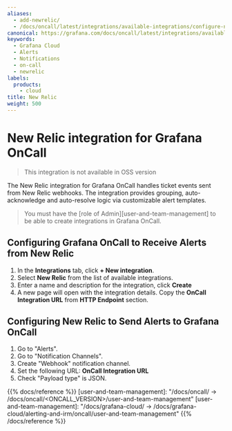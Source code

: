 ```yaml
---
aliases:
  - add-newrelic/
  - /docs/oncall/latest/integrations/available-integrations/configure-newrelic/
canonical: https://grafana.com/docs/oncall/latest/integrations/available-integrations/configure-newrelic/
keywords:
  - Grafana Cloud
  - Alerts
  - Notifications
  - on-call
  - newrelic
labels:
  products:
    - cloud
title: New Relic
weight: 500
---
```


# New Relic integration for Grafana OnCall

> This integration is not available in OSS version

The New Relic integration for Grafana OnCall handles ticket events sent from New Relic webhooks.
The integration provides grouping, auto-acknowledge and auto-resolve logic via customizable alert templates.

> You must have the [role of Admin][user-and-team-management] to be able to create integrations in Grafana OnCall.

## Configuring Grafana OnCall to Receive Alerts from New Relic

1. In the **Integrations** tab, click **+ New integration**.
2. Select **New Relic** from the list of available integrations.
3. Enter a name and description for the integration, click **Create**
4. A new page will open with the integration details. Copy the **OnCall Integration URL** from **HTTP Endpoint** section.

## Configuring New Relic to Send Alerts to Grafana OnCall

1. Go to "Alerts".
2. Go to "Notification Channels".
3. Create "Webhook" notification channel.
4. Set the following URL: **OnCall Integration URL**
5. Check "Payload type" is JSON.

{{% docs/reference %}}
[user-and-team-management]: "/docs/oncall/ -> /docs/oncall/<ONCALL_VERSION>/user-and-team-management"
[user-and-team-management]: "/docs/grafana-cloud/ -> /docs/grafana-cloud/alerting-and-irm/oncall/user-and-team-management"
{{% /docs/reference %}}
